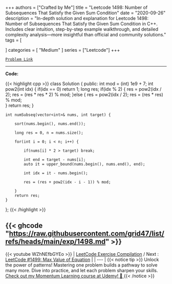 
+++
authors = ["Crafted by Me"]
title = "Leetcode 1498: Number of Subsequences That Satisfy the Given Sum Condition"
date = "2020-09-26"
description = "In-depth solution and explanation for Leetcode 1498: Number of Subsequences That Satisfy the Given Sum Condition in C++. Includes clear intuition, step-by-step example walkthrough, and detailed complexity analysis—more insightful than official and community solutions."
tags = [
    
]
categories = [
    "Medium"
]
series = ["Leetcode"]
+++



[`Problem Link`](https://leetcode.com/problems/number-of-subsequences-that-satisfy-the-given-sum-condition/description/)

---

**Code:**

{{< highlight cpp >}}
class Solution {
public:
    int mod = (int) 1e9 + 7;
    int pow2(int idx) {
        if(idx == 0) return 1;
        long res;
        if(idx % 2) {
            res = pow2(idx / 2);
            res = (res * res * 2) % mod;
        }else {
            res = pow2(idx / 2);
            res = (res * res) % mod;            
        }
        return res;
    }
    
    int numSubseq(vector<int>& nums, int target) {
        
        sort(nums.begin(), nums.end());
        
        long res = 0, n = nums.size();
        
        for(int i = 0; i < n; i++) {
            
            if(nums[i] * 2 > target) break;
            
            int end = target - nums[i];
            auto it = upper_bound(nums.begin(), nums.end(), end);
            
            int idx = it - nums.begin();

            res = (res + pow2(idx - i - 1)) % mod;
            
        }
        return res;
    }
};
{{< /highlight >}}

{{< ghcode "https://raw.githubusercontent.com/grid47/list/refs/heads/main/exp/1498.md" >}}
---
{{< youtube WZhNEfbGYEo >}}
| [LeetCode Exercise Compilation](https://grid47.xyz/leetcode/) / Next : [LeetCode #1499: Max Value of Equation](https://grid47.xyz/posts/leetcode_1499) |
| --- |
{{< notice tip >}}
Unlock the power of patterns! Mastering one problem builds a pathway to solve many more. Dive into practice, and let each problem sharpen your skills. [Check out my Momentum Learning course at Udemy! 🚀 ](https://www.udemy.com/course/algorithms-and-data-structures-in-cpp/)
{{< /notice >}}

